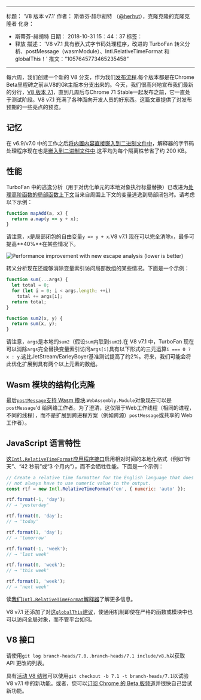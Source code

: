 ***

标题： 'V8 版本 v7.1'
作者： 斯蒂芬·赫尔胡特 （[@herhut](https://twitter.com/herhut)），克隆克隆的克隆克隆者
化身：

*   斯蒂芬-赫胡特
    日期： 2018-10-31 15：44：37
    标签：
*   释放
    描述： 'V8 v7.1 具有嵌入式字节码处理程序，改进的 TurboFan 转义分析、postMessage（wasmModule）、Intl.RelativeTimeFormat 和 globalThis！'
    推文：“1057645773465235458”

***

每六周，我们创建一个新的 V8 分支，作为我们[发布流程](/docs/release-process).每个版本都是在Chrome Beta里程碑之前从V8的Git主版本分支出来的。今天，我们很高兴地宣布我们最新的分行，[V8 版本 7.1](https://chromium.googlesource.com/v8/v8.git/+log/branch-heads/7.1)，直到几周后与Chrome 71 Stable一起发布之前，它一直处于测试阶段。V8 v7.1 充满了各种面向开发人员的好东西。这篇文章提供了对发布预期的一些亮点的预览。

## 记忆

在 v6.9/v7.0 中的工作之后[将内置内容直接嵌入到二进制文件中](/blog/embedded-builtins)，解释器的字节码处理程序现在也是[嵌入到二进制文件中](https://bugs.chromium.org/p/v8/issues/detail?id=8068).这平均为每个隔离株节省了约 200 KB。

## 性能

TurboFan 中的逃逸分析（用于对优化单元的本地对象执行标量替换）已改进为[处理高阶函数的局部函数上下文](https://bit.ly/v8-turbofan-context-sensitive-js-operators)当来自周围上下文的变量逃逸到局部闭包时。请考虑以下示例：

```js
function mapAdd(a, x) {
  return a.map(y => y + x);
}
```

请注意，`x`是局部闭包的自由变量`y => y + x`.V8 v7.1 现在可以完全消除`x`，最多可提高**40%**在某些情况下。

![Performance improvement with new escape analysis (lower is better)](../_img/v8-release-71/improved-escape-analysis.svg)

转义分析现在还能够消除变量索引访问局部数组的某些情况。下面是一个示例：

```js
function sum(...args) {
  let total = 0;
  for (let i = 0; i < args.length; ++i)
    total += args[i];
  return total;
}

function sum2(x, y) {
  return sum(x, y);
}
```

请注意，`args`是本地的`sum2`（假设`sum`内联到`sum2`).在 V8 v7.1 中，TurboFan 现在可以消除`args`完全替换变量索引访问`args[i]`具有以下形式的三元运算`i === 0 ? x : y`.这比JetStream/EarleyBoyer基准测试提高了约2%。将来，我们可能会将此优化扩展到具有两个以上元素的数组。

## Wasm 模块的结构化克隆

最后[`postMessage`支持 Wasm 模块](https://github.com/WebAssembly/design/pull/1074).`WebAssembly.Module`对象现在可以是`postMessage`'d 给网络工作者。为了澄清，这仅限于Web工作线程（相同的进程，不同的线程），而不是扩展到跨进程方案（例如跨源）`postMessage`或共享的 Web 工作者）。

## JavaScript 语言特性

[这`Intl.RelativeTimeFormat`应用程序接口](/features/intl-relativetimeformat)启用相对时间的本地化格式（例如“昨天”、“42 秒前”或“3 个月内”），而不会牺牲性能。下面是一个示例：

```js
// Create a relative time formatter for the English language that does
// not always have to use numeric value in the output.
const rtf = new Intl.RelativeTimeFormat('en', { numeric: 'auto' });

rtf.format(-1, 'day');
// → 'yesterday'

rtf.format(0, 'day');
// → 'today'

rtf.format(1, 'day');
// → 'tomorrow'

rtf.format(-1, 'week');
// → 'last week'

rtf.format(0, 'week');
// → 'this week'

rtf.format(1, 'week');
// → 'next week'
```

读[我们`Intl.RelativeTimeFormat`解释器](/features/intl-relativetimeformat)了解更多信息。

V8 v7.1 还添加了对[这`globalThis`建议](/features/globalthis)，使通用机制即使在严格的函数或模块中也可以访问全局对象，而不管平台如何。

## V8 接口

请使用`git log branch-heads/7.0..branch-heads/7.1 include/v8.h`以获取 API 更改的列表。

具有[活动 V8 结账](/docs/source-code#using-git)可以使用`git checkout -b 7.1 -t branch-heads/7.1`以试验 V8 v7.1 中的新功能。或者，您可以[订阅 Chrome 的 Beta 版频道](https://www.google.com/chrome/browser/beta.html)并很快自己尝试新功能。

